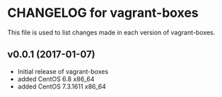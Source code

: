 # CHANGELOG for vagrant-boxes

This file is used to list changes made in each version of vagrant-boxes.

## v0.0.1 (2017-01-07)
* Initial release of vagrant-boxes
* added CentOS 6.8 x86_64
* added CentOS 7.3.1611 x86_64
